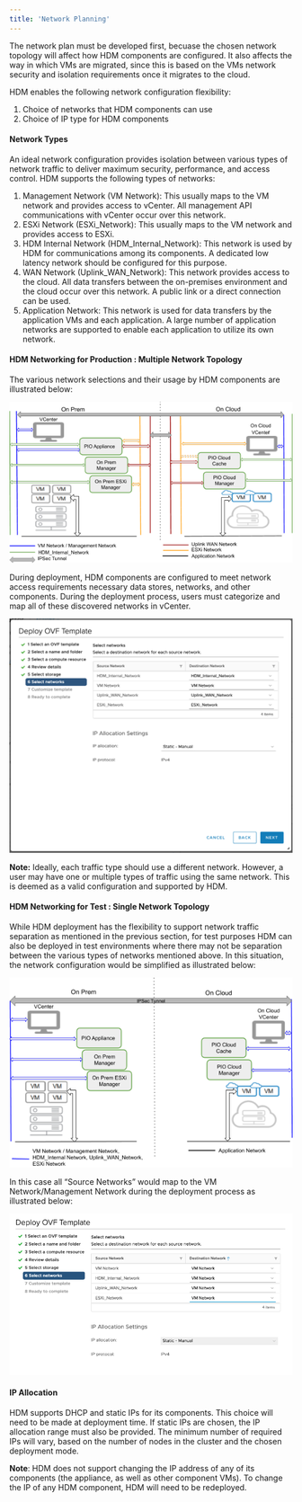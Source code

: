 ```yaml
---
title: 'Network Planning'
---
```


The network plan must be developed first, becuase the chosen network topology will affect how HDM components are configured. It also affects the way in which VMs are migrated, since this is based on the VMs network security and isolation requirements once it migrates to the cloud.

HDM enables the following network configuration flexibility:

1. Choice of networks that HDM components can use
2. Choice of IP type for HDM components


#### **Network Types**

An ideal network configuration provides isolation between various types of network traffic to deliver maximum security, performance, and access control. HDM supports the following types of networks:

1. Management Network (VM Network): This usually maps to the VM network and provides access to vCenter. All management API communications with vCenter occur over this network.
2. ESXi Network (ESXi_Network): This usually maps to the VM network and provides access to ESXi.
3. HDM Internal Network (HDM_Internal_Network): This network is used by HDM for communications among its components. A dedicated low latency network should be configured for this purpose. 
4. WAN Network (Uplink_WAN_Network): This network provides access to the cloud. All data transfers between the on-premises environment and the cloud occur over this network. A public link or a direct connection can be used.
5. Application Network: This network is used for data transfers by the application VMs and each application. A large number of application networks are supported to enable each application to utilize its own network. 


#### HDM Networking for Production : Multiple Network Topology

The various network selections and their usage by HDM components are illustrated below:

![drawing](images/image23.png?classes=content-img)

During deployment, HDM components are configured to meet network access requirements necessary data stores, networks, and other components. During the deployment process, users must categorize and map all of these discovered networks in vCenter. 

![alt_text](images/image2.png?classes=content-img "image_tooltip")

**Note:** Ideally, each traffic type should use a different network. However, a user may have one or multiple types of traffic using the same network. This is deemed as a valid configuration and supported by HDM.


#### HDM Networking for Test : Single Network Topology

While HDM deployment has the flexibility to support network traffic separation as mentioned in the previous section, for test purposes HDM can also be deployed in test environments where there may not be separation between the various types of networks mentioned above. In this situation, the network configuration would be simplified as illustrated below: 

![drawing](images/image41.png?classes=content-img)

In this case all “Source Networks” would map to the VM Network/Management Network during the deployment process as illustrated below:

![alt_text](images/image39.png?classes=content-img "image_tooltip")


#### IP Allocation

HDM supports DHCP and static IPs for its components. This choice will need to be made at deployment time. If static IPs are chosen, the IP allocation range must also be provided. The minimum number of required IPs will vary, based on the number of nodes in the cluster and the chosen deployment mode. 

**Note**: HDM does not support changing the IP address of any of its components (the appliance, as well as other component VMs). To change the IP of any HDM component, HDM will need to be redeployed.
